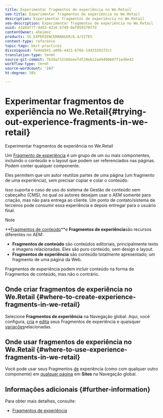 ```yaml
---
title: Experimentar fragmentos de experiência no We.Retail
seo-title: Experimentar fragmentos de experiência no We.Retail
description: Experimentar fragmentos de experiência no We.Retail
seo-description: Experimentar fragmentos de experiência no We.Retail
uuid: 43a6df77-9dd3-4316-b749-0ef059370f7d
contentOwner: aheimoz
products: SG_EXPERIENCEMANAGER/6.4/SITES
content-type: reference
topic-tags: best-practices
discoiquuid: fe44a941-a09b-4421-b766-1d433291f2cc
translation-type: tm+mt
source-git-commit: 7b39a715166eeefdf20eb22a4449068ff1ed0e42
workflow-type: tm+mt
source-wordcount: '247'
ht-degree: 38%

---
```



# Experimentar fragmentos de experiência no We.Retail{#trying-out-experience-fragments-in-we-retail}

Experimentar fragmentos de experiência no We.Retail

Um [Fragmento de experiência](/help/sites-authoring/experience-fragments.md) é um grupo de um ou mais componentes, incluindo o conteúdo e o layout que podem ser referenciados nas páginas. Podem conter qualquer componente.

Eles permitem que um autor reutilize partes de uma página (um fragmento de uma experiência), sem precisar copiar e colar o conteúdo.

Isso suporta o caso de uso do sistema de Gestão de conteúdo sem cabeçalho (CMS), no qual os autores desejam usar o AEM somente para criação, mas não para entrega ao cliente. Um ponto de contato/sistema de terceiros pode consumir essa experiência e depois entregar para o usuário final.

>[!NOTE]
>
>**[Fragmentos de conteúdo](/help/sites-developing/we-retail-content-fragments.md)**e **Fragmentos de experiência**são recursos diferentes no AEM:
>
>* **Fragmentos de conteúdo** são conteúdos editoriais, principalmente texto e imagens relacionadas. Eles são puro conteúdo, sem design e layout.
>* **Fragmentos de experiência** são conteúdo totalmente apresentado; um fragmento de uma página da Web.

>
>
Fragmentos de experiência podem incluir conteúdo na forma de Fragmentos de conteúdo, mas não o contrário.

## Onde criar fragmentos de experiência no We.Retail {#where-to-create-experience-fragments-in-we-retail}

Selecione **Fragmentos de experiência** na Navegação global. Aqui, você configura, [cria](/help/sites-authoring/experience-fragments.md#creating-an-experience-fragment) e [edita](/help/sites-authoring/experience-fragments.md#editing-your-experience-fragment) seus Fragmentos de experiência e quaisquer [variações](/help/sites-authoring/experience-fragments.md#creating-an-experience-fragment-variation)relacionadas.

## Onde usar fragmentos de experiência no We.Retail {#where-to-use-experience-fragments-in-we-retail}

Você pode usar seus Fragmentos [de](/help/sites-authoring/experience-fragments.md#using-your-experience-fragment) experiência (como com qualquer outro componente) em [qualquer página](/help/sites-authoring/editing-content.md) em **Sites** na Navegação global.

## Informações adicionais {#further-information}

Para obter mais detalhes, consulte:

* [Fragmentos de experiência](/help/sites-authoring/experience-fragments.md)

